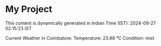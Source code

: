 # My Project

This content is dynamically generated in Indian Time (IST): 2024-09-27 02:15:23 IST


Current Weather in Coimbatore:
Temperature: 23.88 °C
Condition: mist
